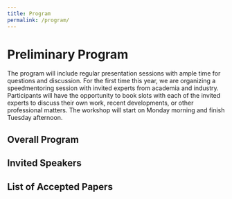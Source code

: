 ```yaml
---
title: Program
permalink: /program/
---
```


# Preliminary Program

The program will include regular presentation sessions with ample time for questions and discussion. For the first time this year, we are organizing a speedmentoring session with invited experts from academia and industry. Participants will have the opportunity to book slots with each of the invited experts to discuss their own work, recent developments, or other professional matters. The workshop will start on Monday morning and finish Tuesday afternoon. 

## Overall Program

## Invited Speakers

## List of Accepted Papers
